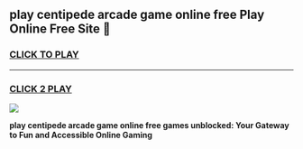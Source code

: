
## play centipede arcade game online free Play Online Free Site 👋
<h3>
<a href="https://download.freeplayer.one?title=play_centipede_arcade_game_online_free&ref=21F">CLICK TO PLAY</a></h3>
<hr>

<h3>
<a href="https://download.freeplayer.one?title=play_centipede_arcade_game_online_free&ref=21F">CLICK 2 PLAY</a>
  
</h3>

<a href="https://download.freeplayer.one?title=play_centipede_arcade_game_online_free&ref=21F"><img src="https://cdnb.artstation.com/p/assets/images/images/032/539/853/original/anto-thomas-button-gif.gif"></a>


**play centipede arcade game online free games unblocked: Your Gateway to Fun and Accessible Online Gaming**
